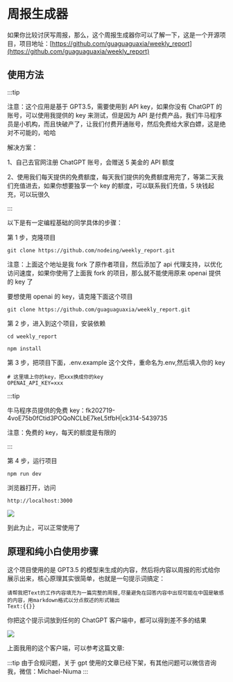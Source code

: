 # 周报生成器

如果你比较讨厌写周报，那么，这个周报生成器你可以了解一下，这是一个开源项目，项目地址：[https://github.com/guaguaguaxia/weekly_report](https://github.com/guaguaguaxia/weekly_report)

## 使用方法

:::tip

注意：这个应用是基于 GPT3.5，需要使用到 API key，如果你没有 ChatGPT 的账号，可以使用我提供的 key 来测试，但是因为 API 是付费产品，我们牛马程序员是小机构，而且快破产了，让我们付费开通账号，然后免费给大家白嫖，这是绝对不可能的，哈哈

解决方案：

1、自己去官网注册 ChatGPT 账号，会赠送 5 美金的 API 额度

2、使用我们每天提供的免费额度，每天我们提供的免费额度用完了，等第二天我们充值进去，如果你想要独享一个 key 的额度，可以联系我们充值，5 块钱起充，可以玩很久

:::

以下是有一定编程基础的同学具体的步骤：

第 1 步，克隆项目

```
git clone https://github.com/nodeing/weekly_report.git
```

注意：上面这个地址是我 fork 了原作者项目，然后添加了 api 代理支持，以优化访问速度，如果你使用了上面我 fork 的项目，那么就不能使用原来 openai 提供的 key 了

要想使用 openai 的 key，请克隆下面这个项目

```
git clone https://github.com/guaguaguaxia/weekly_report.git
```

第 2 步，进入到这个项目，安装依赖

```
cd weekly_report
```

```
npm install
```

第 3 步，把项目下面，.env.example 这个文件，重命名为.env,然后填入你的 key

```
# 这里填上你的key，把xxx换成你的key
OPENAI_API_KEY=xxx
```

:::tip

牛马程序员提供的免费 key：fk202719-4voE75b0fCtid3POQoNCLbE7keL5tfbH|ck314-5439735

注意：免费的 key，每天的额度是有限的

:::

第 4 步，运行项目

```
npm run dev
```

浏览器打开，访问

```
http://localhost:3000
```

![](img/2023-06-12-17-59-57.png)

到此为止，可以正常使用了

## 原理和纯小白使用步骤

这个项目使用的是 GPT3.5 的模型来生成的内容，然后将内容以周报的形式给你展示出来，核心原理其实很简单，也就是一句提示词搞定：

```
请帮我把Text的工作内容填充为一篇完整的周报,尽量避免在回答内容中出现可能在中国是敏感的内容，用markdown格式以分点叙述的形式输出
Text:{{}}
```

你把这个提示词放到任何的 ChatGPT 客户端中，都可以得到差不多的结果

![](img/2023-06-12-18-02-29.png)

上面我用的这个客户端，可以参考这篇文章:

:::tip
由于合规问题，关于 gpt 使用的文章已经下架，有其他问题可以微信咨询我，微信：Michael-Niuma
:::
